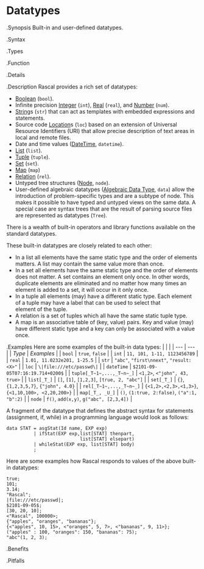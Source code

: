 # Datatypes

.Synopsis
Built-in and user-defined datatypes.

.Syntax

.Types

.Function

.Details

.Description
Rascal provides a rich set of datatypes:

*  [Boolean]((Rascal:Values-Boolean)) (`bool`).
*  Infinite precision [Integer]((Rascal:Values-Integer)) (`int`), 
   [Real]((Rascal:Values-Real)) (`real`), and [Number]((Rascal:Values-Number)) (`num`).
*  [String]((Rascal:Values-String))s (`str`) that can act as templates with embedded expressions and statements. 
*  Source code [Location]((Rascal:Values-Location))s (`loc`) based on an extension of Universal Resource Identifiers (URI) that allow precise description of text areas in local and remote files.
*  Date and time values ([DateTime]((Rascal:Values-DateTime)), `datetime`).
*  [List]((Rascal:Values-List)) (`list`).
*  [Tuple]((Rascal:Values-Tuple)) (`tuple`).
*  [Set]((Rascal:Values-Set)) (`set`).
*  [Map]((Rascal:Values-Map)) (`map`) 
*  [Relation]((Rascal:Values-Relation)) (`rel`). 
*  Untyped tree structures ([Node]((Rascal:Values-Node)), `node`).  
*  User-defined algebraic datatypes ([Algebraic Data Type]((Rascal:Declarations-AlgebraicDataType)), `data`) allow the introduction of problem-specific types and are a subtype of node. 
  This makes it possible to have typed
  and untyped views on the same data. 
  A special case are syntax trees that are the result of parsing source files are represented 
  as datatypes (`Tree`).


There is a wealth of built-in operators and library functions available on the standard datatypes. 

These built-in datatypes are closely related to each other:

*  In a list all elements have the same static type and the order of elements matters. A list may contain the same value more than once.
*  In a set all elements have the same static type and the order of elements does not matter.
  A set contains an element only once. In other words, duplicate elements are eliminated 
  and no matter how many times an element is added to a set, it will occur in it only once.
*  In a tuple all elements (may) have a different static type. Each element of a tuple may have a label that can be used to select that  
  element of the tuple.
*  A relation is a set of tuples which all have the same static tuple type.
*  A map is an associative table of (key, value) pairs. Key and value (may) have different static 
  type and a key can only be associated with a value once.

.Examples
Here are some examples of the built-in data types:
|                           |            |
| --- | --- |
| _Type_                    | _Examples_ |
| `bool`                    | `true`, `false` |
| `int`                     | `11, 101, 1-11, 1123456789` |
| `real`                    | `1.01, 11.0232e201, 1-25.5` |
| `str`                     | `"abc"`, `"first\nnext"`, `"result: <X>"` |
| `loc`                     | `\|file:///etc/passwd\|` |
| `dateTime`                | `$2101-09-05T07:16:19.714+0200$` |
| `tuple[_T~1~,...,_T~n~_]`	| `<1,2>`, `<"john", 43, true>` |
| `list[_T_]`               | `[]`, `[1]`, `[1,2,3]`, `[true, 2, "abc"]` |
| `set[_T_]`                | `{}`, `{1,2,3,5,7}`, `{"john", 4.0}` |
| `rel[_T~1~,...,_T~n~_]`   | `{<1,2>,<2,3>,<1,3>}`, `{<1,10,100>, <2,20,200>}` |
| `map[_T_, _U_]`           | `()`, `(1:true, 2:false)`, `("a":1, "b":2)` |
| `node`                    | `f()`, `add(x,y)`, `g("abc", [2,3,4])` |


A fragment of the datatype that defines the abstract syntax for statements (assignment, if, while) in a programming language would look as follows:

```rascal
data STAT = asgStat(Id name, EXP exp)
          | ifStat(EXP exp,list[STAT] thenpart,
                           list[STAT] elsepart) 
          | whileStat(EXP exp, list[STAT] body)
          ;
```

Here are some examples how Rascal responds to values of the above built-in datatypes:
```rascal-shell
true;
101;
3.14;
"Rascal";
|file:///etc/passwd|;
$2101-09-05$;
[30, 20, 10];
<"Rascal", 100000>;
{"apples", "oranges", "bananas"};
{<"apples", 10, 15>, <"oranges", 5, 7>, <"bananas", 9, 11>};
("apples" : 100, "oranges": 150, "bananas": 75);
"abc"(1, 2, 3);
```


.Benefits

.Pitfalls


